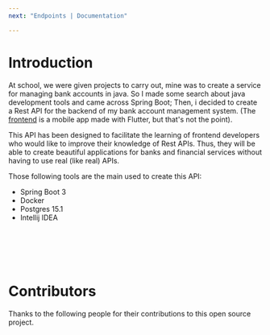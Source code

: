 ```yaml
---
next: "Endpoints | Documentation"

---
```


# Introduction 

At school, we were given projects to carry out, mine was to create
a service for managing bank 
accounts in java. So I made some search about java development 
tools and came across Spring Boot; Then, i decided to create a Rest API for the backend of my bank account management system.
(The [frontend](https://github.com/jotterkain/finance/tree/main/mobile) is a mobile app made with Flutter, but that's not the point).

This API has been designed to facilitate the learning of
frontend developers who would like to 
improve their knowledge of Rest APIs. Thus, they 
will be able to create beautiful applications for banks and financial services without having to use real
(like real) APIs.

Those following tools are the main used to create this API:
- Spring Boot 3
- Docker 
- Postgres 15.1
- Intellij IDEA
<br/>
<br/>
<br/>
<br/>


<script setup>
import { VPTeamMembers } from 'vitepress/theme';

const members = [
  {
    avatar: 'https://avatars.githubusercontent.com/u/120424696?s=400&u=4b3e3aecdbad5a358576b22d903e2dc75174bd98&v=4',
    name: 'Jotter Kain',
    title: 'Main maintainer',
    links: [
      { icon: 'github', link: 'https://github.com/jotterkain' },
      { icon: 'twitter', link: 'https://twitter.com/jotterkain' }
    ]
  }
]

</script>

# Contributors

Thanks to the following people for their 
contributions to this open source project.

<VPTeamMembers size="small" :members="members" />